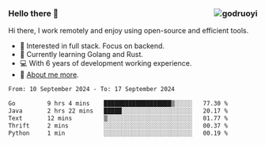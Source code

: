 ### Hello there 👋 <img align="right" src="https://github-readme-stats.vercel.app/api?username=godruoyi&show_icons=true" alt="godruoyi" />

Hi there, I work remotely and enjoy using open-source and efficient tools.

- 🔭 Interested in full stack. Focus on backend.
- 🌱 Currently learning Golang and Rust.
- 💻 With 6 years of development working experience.
- 👒 [About me more](https://godruoyi.com/posts/about-godruoyi).



<!--START_SECTION:waka-->

```txt
From: 10 September 2024 - To: 17 September 2024

Go         9 hrs 4 mins    ███████████████████▒░░░░░   77.30 %
Java       2 hrs 22 mins   █████░░░░░░░░░░░░░░░░░░░░   20.17 %
Text       12 mins         ▒░░░░░░░░░░░░░░░░░░░░░░░░   01.77 %
Thrift     2 mins          ░░░░░░░░░░░░░░░░░░░░░░░░░   00.37 %
Python     1 min           ░░░░░░░░░░░░░░░░░░░░░░░░░   00.19 %
```

<!--END_SECTION:waka-->
